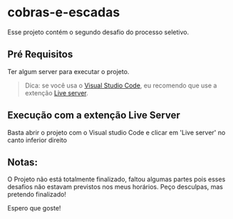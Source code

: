﻿# cobras-e-escadas

Esse projeto contém o segundo desafio do processo seletivo.

## Pré Requisitos

Ter algum server para executar o projeto.
> Dica: se você usa o [Visual Studio Code](https://code.visualstudio.com/Download), eu recomendo que use a extenção [Live server](https://marketplace.visualstudio.com/items?itemName=ritwickdey.LiveServer).

## Execução com a extenção Live Server

Basta abrir o projeto com o Visual studio Code e clicar em 'Live server' no canto inferior direito

## Notas:
O Projeto não está totalmente finalizado, faltou algumas partes pois esses desafios não estavam previstos nos meus horários.
Peço desculpas, mas pretendo finalizado!

Espero que goste!
